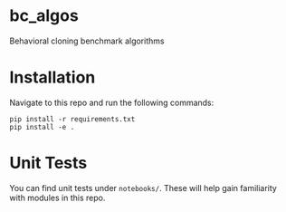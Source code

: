 # bc_algos
Behavioral cloning benchmark algorithms

# Installation
Navigate to this repo and run the following commands:
```
pip install -r requirements.txt
pip install -e .
```

# Unit Tests
You can find unit tests under ```notebooks/```. 
These will help gain familiarity with modules in this repo. 
